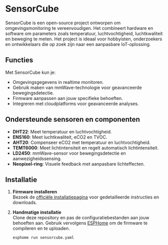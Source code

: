 # SensorCube

SensorCube is een open-source project ontworpen om omgevingsmonitoring te vereenvoudigen. Het combineert hardware en software om parameters zoals temperatuur, luchtvochtigheid, luchtkwaliteit en beweging te meten. Het project is ideaal voor hobbyisten, onderzoekers en ontwikkelaars die op zoek zijn naar een aanpasbare IoT-oplossing.

## Functies

Met SensorCube kun je:
- Omgevingsgegevens in realtime monitoren.
- Gebruik maken van mmWave-technologie voor geavanceerde bewegingsdetectie.
- Firmware aanpassen aan jouw specifieke behoeften.
- Integreren met cloudplatforms voor geavanceerde analyses.

## Ondersteunde sensoren en componenten

- **DHT22**: Meet temperatuur en luchtvochtigheid.
- **ENS160**: Meet luchtkwaliteit, eCO2 en TVOC.
- **AHT20**: Compenseer eCO2 met temperatuur en luchtvochtigheid.
- **TEMT6000**: Meet lichtintensiteit en regelt automatisch lichtintensiteit.
- **LD2450**: mmWave-sensor voor bewegingsdetectie en aanwezigheidssensing.
- **Neopixel-ring**: Visuele feedback met aanpasbare lichteffecten.

## Installatie

1. **Firmware installeren**  
Bezoek de [officiële installatiepagina](https://tweako.github.io/SensorCube/) voor gedetailleerde instructies en downloads.

2. **Handmatige installatie**  
   Clone deze repository en pas de configuratiebestanden aan jouw behoeften aan. Gebruik vervolgens [ESPHome](https://esphome.io/) om de firmware te compileren en te uploaden.

   ```bash
   esphome run sensorcube.yaml
   ```
